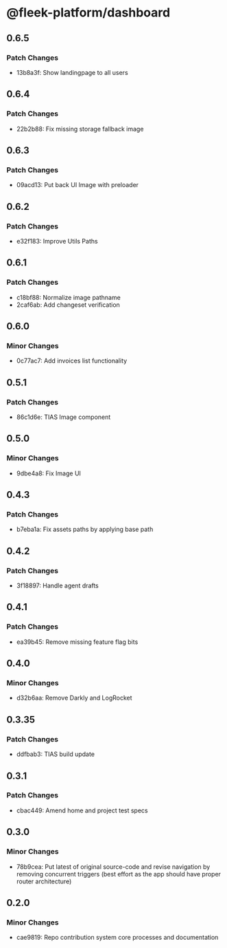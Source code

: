 # @fleek-platform/dashboard

## 0.6.5

### Patch Changes

- 13b8a3f: Show landingpage to all users

## 0.6.4

### Patch Changes

- 22b2b88: Fix missing storage fallback image

## 0.6.3

### Patch Changes

- 09acd13: Put back UI Image with preloader

## 0.6.2

### Patch Changes

- e32f183: Improve Utils Paths

## 0.6.1

### Patch Changes

- c18bf88: Normalize image pathname
- 2caf6ab: Add changeset verification

## 0.6.0

### Minor Changes

- 0c77ac7: Add invoices list functionality

## 0.5.1

### Patch Changes

- 86c1d6e: TIAS Image component

## 0.5.0

### Minor Changes

- 9dbe4a8: Fix Image UI

## 0.4.3

### Patch Changes

- b7eba1a: Fix assets paths by applying base path

## 0.4.2

### Patch Changes

- 3f18897: Handle agent drafts

## 0.4.1

### Patch Changes

- ea39b45: Remove missing feature flag bits

## 0.4.0

### Minor Changes

- d32b6aa: Remove Darkly and LogRocket

## 0.3.35

### Patch Changes

- ddfbab3: TIAS build update

## 0.3.1

### Patch Changes

- cbac449: Amend home and project test specs

## 0.3.0

### Minor Changes

- 78b9cea: Put latest of original source-code and revise navigation by removing concurrent triggers (best effort as the app should have proper router architecture)

## 0.2.0

### Minor Changes

- cae9819: Repo contribution system core processes and documentation
